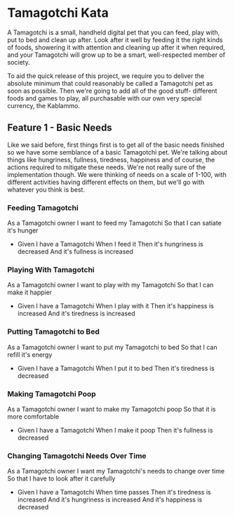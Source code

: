# Tamagotchi Kata

A Tamagotchi is a small, handheld digital pet that you can feed, play with, put to bed and clean up after. Look after it well by feeding it the right kinds of foods, showering it with attention and cleaning up after it when required, and your Tamagotchi will grow up to be a smart, well-respected member of society.

To aid the quick release of this project, we require you to deliver the absolute minimum that could reasonably be called a Tamagotchi pet as soon as possible. Then we're going to add all of the good stuff- different foods and games to play, all purchasable with our own very special currency, the Kablammo.

## Feature 1 - Basic Needs

Like we said before, first things first is to get all of the basic needs finished so we have some semblance of a basic Tamagotchi pet. We're talking about things like hungriness, fullness, tiredness, happiness and of course, the actions required to mitigate these needs. We're not really sure of the implementation though. We were thinking of needs on a scale of 1-100, with different activities having different effects on them, but we'll go with whatever you think is best.

### Feeding Tamagotchi
As a Tamagotchi owner
I want to feed my Tamagotchi
So that I can satiate it's hunger

* Given I have a Tamagotchi
When I feed it
Then it's hungriness is decreased
And it's fullness is increased

### Playing With Tamagotchi
As a Tamagotchi owner
I want to play with my Tamagotchi
So that I can make it happier

* Given I have a Tamagotchi
When I play with it
Then it's happiness is increased
And it's tiredness is increased

### Putting Tamagotchi to Bed
As a Tamagotchi owner
I want to put my Tamagotchi to bed
So that I can refill it's energy

* Given I have a Tamagotchi
When I put it to bed
Then it's tiredness is decreased

### Making Tamagotchi Poop
As a Tamagotchi owner
I want to make my Tamagotchi poop
So that it is more comfortable

* Given I have a Tamagotchi
When I make it poop
Then it's fullness is decreased

### Changing Tamagotchi Needs Over Time
As a Tamagotchi owner
I want my Tamagotchi's needs to change over time
So that I have to look after it carefully

* Given I have a Tamagotchi
When time passes
Then it's tiredness is increased
And it's hungriness is increased
And it's happiness is decreased
